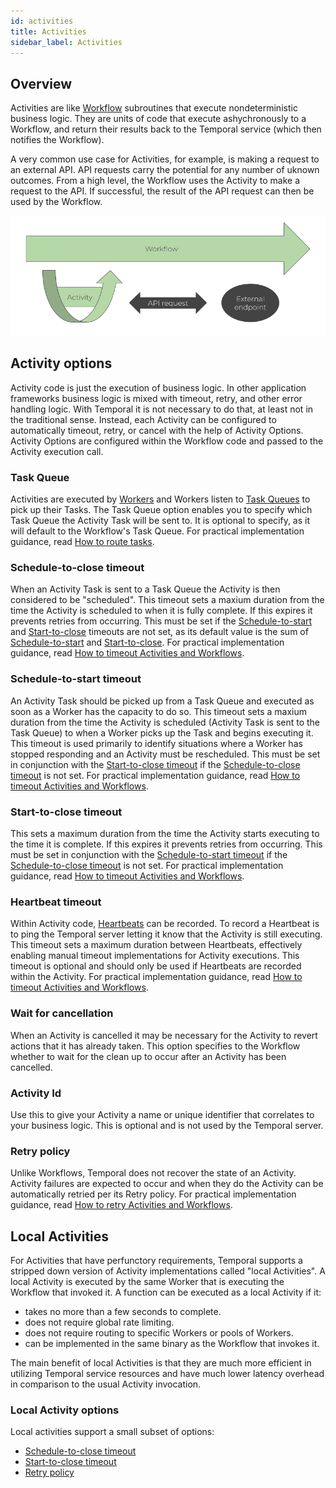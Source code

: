 ```yaml
---
id: activities
title: Activities
sidebar_label: Activities
---
```


## Overview

Activities are like [Workflow](docs/workflows) subroutines that execute nondeterministic business logic. They are units of code that execute ashychronously to a Workflow, and return their results back to the Temporal service (which then notifies the Workflow).

A very common use case for Activities, for example, is making a request to an external API. API requests carry the potential for any number of uknown outcomes. From a high level, the Workflow uses the Activity to make a request to the API. If successful, the result of the API request can then be used by the Workflow.

![Activity diagram - API request](/static/img/docs/activity-diagram-01.png)

## Activity options

Activity code is just the execution of business logic. In other application frameworks business logic is mixed with timeout, retry, and other error handling logic. With Temporal it is not necessary to do that, at least not in the traditional sense. Instead, each Activity can be configured to automatically timeout, retry, or cancel with the help of Activity Options. Activity Options are configured within the Workflow code and passed to the Activity execution call.

### Task Queue

Activities are executed by [Workers](workers) and Workers listen to [Task Queues](task-queues) to pick up their Tasks. The Task Queue option enables you to specify which Task Queue the Activity Task will be sent to. It is optional to specify, as it will default to the Workflow's Task Queue. For practical implementation guidance, read [How to route tasks](route-tasks).

### Schedule-to-close timeout

When an Activity Task is sent to a Task Queue the Activity is then considered to be "scheduled". This timeout sets a maxium duration from the time the Activity is scheduled to when it is fully complete. If this expires it prevents retries from occurring. This must be set if the [Schedule-to-start](#schedule-to-start-timeout) and [Start-to-close](#start-to-close-timeout) timeouts are not set, as its default value is the sum of [Schedule-to-start](#schedule-to-start-timeout) and [Start-to-close](#start-to-close-timeout). For practical implementation guidance, read [How to timeout Activities and Workflows](timeout-activities-and-workflows).

### Schedule-to-start timeout

An Activity Task should be picked up from a Task Queue and executed as soon as a Worker has the capacity to do so. This timeout sets a maxium duration from the time the Activity is scheduled (Activity Task is sent to the Task Queue) to when a Worker picks up the Task and begins executing it. This timeout is used primarily to identify situations where a Worker has stopped responding and an Activity must be rescheduled. This must be set in conjunction with the [Start-to-close timeout](#start-to-close-timeout) if the [Schedule-to-close timeout](#schedule-to-close-timeout) is not set. For practical implementation guidance, read [How to timeout Activities and Workflows](timeout-activities-and-workflows).

### Start-to-close timeout

This sets a maximum duration from the time the Activity starts executing to the time it is complete. If this expires it prevents retries from occurring. This must be set in conjunction with the [Schedule-to-start timeout](#schedule-to-start) if the [Schedule-to-close timeout](#schedule-to-close-timeout) is not set. For practical implementation guidance, read [How to timeout Activities and Workflows](timeout-activities-and-workflows).

### Heartbeat timeout

Within Activity code, [Heartbeats](heartbeats) can be recorded. To record a Heartbeat is to ping the Temporal server letting it know that the Activity is still executing. This timeout sets a maximum duration between Heartbeats, effectively enabling manual timeout implementations for Activity executions. This timeout is optional and should only be used if Heartbeats are recorded within the Activity. For practical implementation guidance, read [How to timeout Activities and Workflows](timeout-activities-and-workflows).

### Wait for cancellation

When an Activity is cancelled it may be necessary for the Activity to revert actions that it has already taken. This option specifies to the Workflow whether to wait for the clean up to occur after an Activity has been cancelled.

### Activity Id

Use this to give your Activity a name or unique identifier that correlates to your business logic. This is optional and is not used by the Temporal server.

### Retry policy 

Unlike Workflows, Temporal does not recover the state of an Activity. Activity failures are expected to occur and when they do the Activity can be automatically retried per its Retry policy. For practical implementation guidance, read [How to retry Activities and Workflows](retry-activities-and-workflows).

## Local Activities

For Activities that have perfunctory requirements, Temporal supports a stripped down version of Activity implementations called "local Activities". A local Activity is executed by the same Worker that is executing the Workflow that invoked it. A function can be executed as a local Activity if it:

- takes no more than a few seconds to complete.
- does not require global rate limiting.
- does not require routing to specific Workers or pools of Workers.
- can be implemented in the same binary as the Workflow that invokes it.

The main benefit of local Activities is that they are much more efficient in utilizing Temporal service resources and have much lower latency overhead in comparison to the usual Activity invocation.

### Local Activity options

Local activities support a small subset of options:

- [Schedule-to-close timeout](#schedule-to-close-timeout)
- [Start-to-close timeout](#start-to-close-timeout)
- [Retry policy](#retry-policy)

